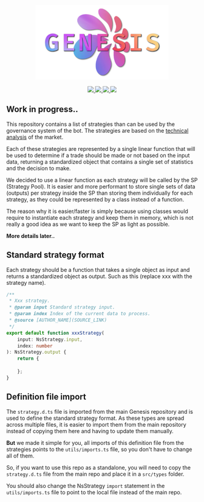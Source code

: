 <p align="center">
    <a href="https://github.com/cybearl/genesis" target="_blank">
        <img src="https://raw.githubusercontent.com/cybearl/genesis/main/assets/logo.png" width="350" alt="Genesis logo">
    </a>
</p>

<p align="center">
    <a href="https://github.com/yoratoni" target="_blank">
        <img src="https://img.shields.io/badge/made%20by-Yoratoni-858FF0?style=flat-square">
    </a>
    <a href="https://github.com/cybearl/strategies/blob/main/LICENSE" target="_blank">
        <img src="https://img.shields.io/github/license/cybearl/strategies?color=D962F2&style=flat-square">
    </a>
    <a href="https://github.com/cybearl/strategies/issues" target="_blank">
        <img src="https://img.shields.io/github/issues-raw/cybearl/strategies?color=FF8D70&style=flat-square">
    </a>
    <a href="https://github.com/cybearl/strategies/blob/main/package.json" target="_blank">
        <img src="https://img.shields.io/github/package-json/v/cybearl/strategies?color=FDD384&style=flat-square">
    </a>
</p>


Work in progress..
------------------
This repository contains a list of strategies than can be used by the governance system of the bot.
The strategies are based on the [technical analysis](https://en.wikipedia.org/wiki/Technical_analysis) of the market.

Each of these strategies are represented by a single linear function that will be used to determine if a trade should be made or not
based on the input data, returning a standardized object that contains a single set of statistics and the decision to make.

We decided to use a linear function as each strategy will be called by the SP (Strategy Pool).
It is easier and more performant to store single sets of data (outputs) per strategy inside the SP
than storing them individually for each strategy, as they could be represented by a class instead of a function.

The reason why it is easier/faster is simply because using classes would require to instantiate each strategy
and keep them in memory, which is not really a good idea as we want to keep the SP as light as possible.

**More details later..**

Standard strategy format
------------------------
Each strategy should be a function that takes a single object as input and returns a standardized object as output.
Such as this (replace xxx with the strategy name).

```typescript
/**
 * Xxx strategy.
 * @param input Standard strategy input.
 * @param index Index of the current data to process.
 * @source [AUTHOR_NAME](SOURCE_LINK)
 */
export default function xxxStrategy(
    input: NsStrategy.input,
    index: number
): NsStrategy.output {
    return {

    };
}
```

Definition file import
----------------------
The `strategy.d.ts` file is imported from the main Genesis repository and is used to define the standard strategy format.
As these types are spread across multiple files, it is easier to import them from the main repository instead of
copying them here and having to update them manually.

**But** we made it simple for you, all imports of this definition file from the strategies points to the `utils/imports.ts` file,
so you don't have to change all of them.

So, if you want to use this repo as a standalone, you will need to copy the `strategy.d.ts` file from the main repo
and place it in a `src/types` folder.

You should also change the NsStrategy `import` statement in the `utils/imports.ts` file to point to the local file instead of the main repo.

